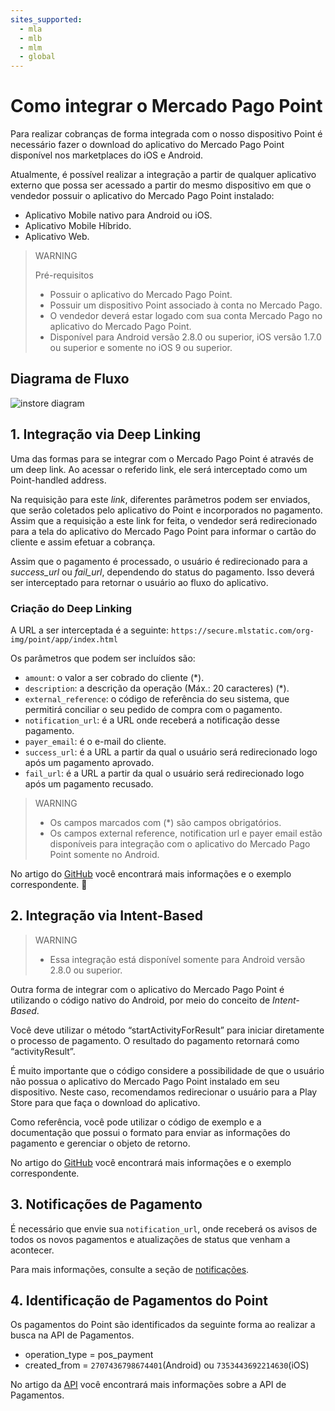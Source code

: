 ```yaml
---
sites_supported:
  - mla
  - mlb
  - mlm
  - global
---
```



# Como integrar o Mercado Pago Point

Para realizar cobranças de forma integrada com o nosso dispositivo Point é necessário fazer o download do aplicativo do Mercado Pago Point disponível nos marketplaces do iOS e Android.

Atualmente, é possível realizar a integração a partir de qualquer aplicativo externo que possa ser acessado a partir do mesmo dispositivo em que o vendedor possuir o aplicativo do Mercado Pago Point instalado:

- Aplicativo Mobile nativo para Android ou iOS.
- Aplicativo Mobile Híbrido.
- Aplicativo Web.

> WARNING
>
> Pré-requisitos
>
> * Possuir o aplicativo do Mercado Pago Point.
> * Possuir um dispositivo Point associado à conta no Mercado Pago.
> * O vendedor deverá estar logado com sua conta Mercado Pago no aplicativo do Mercado Pago Point.
> * Disponível para Android versão 2.8.0 ou superior, iOS versão 1.7.0 ou superior e somente no iOS 9 ou superior.

## Diagrama de Fluxo

![instore diagram](/images/point_diagram.png)

## 1. Integração via Deep Linking

Uma das formas para se integrar com o Mercado Pago Point é através de um deep link. Ao acessar o referido link, ele será interceptado como um Point-handled address.

Na requisição para este _link_, diferentes parâmetros podem ser enviados, que serão coletados pelo aplicativo do Point e incorporados no pagamento. Assim que a requisição a este link for feita, o vendedor será redirecionado para a tela do aplicativo do Mercado Pago Point para informar o cartão do cliente e assim efetuar a cobrança.

Assim que o pagamento é processado, o usuário é redirecionado para a _success_url_ ou _fail_url_, dependendo do status do pagamento. Isso deverá ser interceptado para retornar o usuário ao fluxo do aplicativo.


### Criação do Deep Linking

A URL a ser interceptada é a seguinte: `https://secure.mlstatic.com/org-img/point/app/index.html`

Os parâmetros que podem ser incluídos são:

* `amount`: o valor a ser cobrado do cliente (\*).
* `description`: a descrição da operação (Máx.: 20 caracteres) (\*).
* `external_reference`: o código de referência do seu sistema, que permitirá conciliar o seu pedido de compra com o pagamento.
* `notification_url`: é a URL onde receberá a notificação desse pagamento.
* `payer_email`: é o e-mail do cliente.
* `success_url`: é a URL a partir da qual o usuário será redirecionado logo após um pagamento aprovado.
* `fail_url`: é a URL a partir da qual o usuário será redirecionado logo após um pagamento recusado.

> WARNING
>
> * Os campos marcados com (\*) são campos obrigatórios.
> * Os campos external reference, notification url e payer email estão disponíveis para integração com o aplicativo do Mercado Pago Point somente no Android.

No artigo do [GitHub](https://github.com/mercadopago/point-android_integration#deep-linking) você encontrará mais informações e o exemplo correspondente.

## 2. Integração via Intent-Based
> WARNING
>
> * Essa integração está disponível somente para Android versão 2.8.0 ou superior.

Outra forma de integrar com o aplicativo do Mercado Pago Point é utilizando o código nativo do Android, por meio do conceito de _Intent-Based_.

Você deve utilizar o método “startActivityForResult” para iniciar diretamente o processo de pagamento. O resultado do pagamento retornará como “activityResult”.

É muito importante que o código considere a possibilidade de que o usuário não possua o aplicativo do Mercado Pago Point instalado em seu dispositivo. Neste caso, recomendamos redirecionar o usuário para a Play Store para que faça o download do aplicativo.

Como referência, você pode utilizar o código de exemplo e a documentação que possui o formato para enviar as informações do pagamento e gerenciar o objeto de retorno.

No artigo do [GitHub](https://github.com/mercadopago/point-android_integration#intent) você encontrará mais informações e o exemplo correspondente.

## 3. Notificações de Pagamento

É necessário que envie sua `notification_url`, onde receberá os avisos de todos os novos pagamentos e atualizações de status que venham a acontecer.

Para mais informações, consulte a seção de [notificações](/guides/notifications/ipn.pt.md).

## 4. Identificação de Pagamentos do Point

Os pagamentos do Point são identificados da seguinte forma ao realizar a busca na API de Pagamentos.

- operation_type = pos_payment
- created_from = `2707436798674401`(Android) ou `7353443692214630`(iOS)

No artigo da [API](/reference/payments/resource) você encontrará mais informações sobre a API de Pagamentos.
